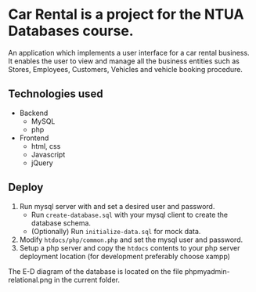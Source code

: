 # Car Rental is a project for the NTUA Databases course.
An application which implements a user interface for a car rental business. It enables the user to view and manage all the business entities such as Stores, Employees, Customers, Vehicles and vehicle booking procedure.

## Technologies used
  - Backend
    - MySQL
    - php
  - Frontend
    - html, css
    - Javascript
    - jQuery

## Deploy
1. Run mysql server with and set a desired user and password.
    - Run `create-database.sql` with your mysql client to create the database schema.
    - (Optionally) Run `initialize-data.sql` for mock data.
2. Modify `htdocs/php/common.php` and set the mysql user and password.
3. Setup a php server and copy the `htdocs` contents to your php server deployment location (for development preferably choose xampp)


The E-D diagram of the database is located on the file phpmyadmin-relational.png in the current folder.
